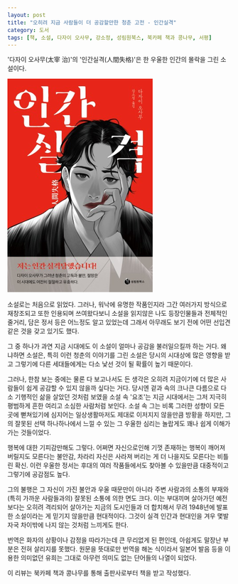 ```yaml
---
layout: post
title: "오히려 지금 사람들이 더 공감할만한 청춘 고전 - 인간실격"
category: 도서
tags: [책, 소설, 다자이 오사무, 강소정, 성림원북스, 북카페 책과 콩나무, 서평]
---
```


'다자이 오사무(太宰 治)'의
'인간실격(人間失格)'은
한 우울한 인간의 몰락을 그린 소설이다.

![표지](/images/no-longer-human-book-h480.jpg)

소설로는 처음으로 읽었다.
그러나, 워낙에 유명한 작품인지라 그간 여러가지 방식으로 재창조되고 또한 인용되며 쓰여왔다보니
소설을 읽지않은 나도 등장인물들과 전체적인 줄거리, 담은 정서 등은 어느정도 알고 있었는데
그래서 아무래도 보기 전에 어떤 선입견 같은 것을 갖고 있기도 했다.

그 중 하나가 과연 지금 시대에도 이 소설이 얼마나 공감을 불러일으킬까 하는 거다.
왜냐하면 소설은, 특히 이런 청춘의 이야기를 그린 소설은
당시의 시대상에 많은 영향을 받고
그렇기에 다른 세대들에게는 다소 낯선 것이 될 확률이 높기 때문이다.

그러나, 한참 보는 중에는 물론 다 보고나서도 든 생각은
오히려 지금이기에 더 많은 사람들이 쉽게 공감할 수 있지 않을까 싶다는 거다.
당시엔 겉과 속의 크나큰 다름으로 다소 기행적인 삶을 살았던 것처럼 보였을 소설 속 '요조'는
지금 시대에서는 그저 지극히 평범하게 흔한 여리고 소심한 사람처럼 보인다.
소설 속 그는 비록 그러한 성향이 모든 곳에 뻗쳐있기에 심지어는 일상생활마저도 제대로 이저지지 않을만큼 방황을 하지만,
그의 잘못된 선택 하나하나에서 느낄 수 있는 그 우울한 심리는 놀랍게도 꽤나 쉽게 이해가 가는 것들이었다.

행복에 대한 기피감만해도 그렇다.
어쩌면 자신으로인해 기껏 존재하는 행복이 깨어져 버릴지도 모른다는 불안감,
차라리 자신은 사라져 버리는 게 더 나을지도 모른다는 비틀린 확신.
이런 우울한 정서는 후대의 여러 작품들에서도 찾아볼 수 있을만큼 대중적이고
그렇기에 공감점도 높다.

그의 불행은 그 자신이 가진 불안과 우울 때문만이 아니라
주변 사람과의 소통의 부재와 (특히 가까운 사람들과의) 잘못된 소통에 의한 면도 크다.
이는 부대끼며 살아가던 예전보다는 오히려 격리되어 살아가는 지금의 도시인들과 더 합치해서
무려 1948년에 발표한 소설이라는 게 믿기지 않을만큼 현대적이다.
그것이 실격 인간과 현대인을 겨우 몇발자국 차이밖에 나지 않는 것처럼 느끼게도 한다.

번역은 화자의 상황이나 감정을 따라가는데 큰 무리없게 된 편인데,
아쉽게도 말장난 부분은 전혀 살리지를 못했다.
원문을 뜻대로만 번역을 해논 식이라서
일본어 발음 등을 이용한 의미없던 유희는
그대로 아무런 의미도 없는 단어들의 나열이 되었다.



<div class="im im-info">
이 리뷰는 북카페 책과 콩나무를 통해 출판사로부터 책을 받고 작성했다.
</div>
